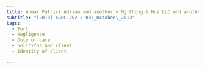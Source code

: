 ```yaml
---
title: Anwar Patrick Adrian and another v Ng Chong & Hue LLC and another 
subtitle: "[2013] SGHC 202 / 03\_October\_2013"
tags:
  - Tort
  - Negligence
  - Duty of care
  - Solicitor and client
  - Identity of client

---
```



